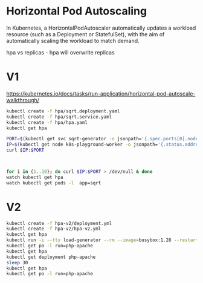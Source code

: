 # Horizontal Pod Autoscaling

In Kubernetes, a HorizontalPodAutoscaler automatically updates a workload resource (such as a Deployment or StatefulSet), with the aim of automatically scaling the workload to match demand.

hpa vs replicas - hpa will overwrite replicas

# V1

https://kubernetes.io/docs/tasks/run-application/horizontal-pod-autoscale-walkthrough/

```sh
kubectl create -f hpa/sqrt.deployment.yaml
kubectl create -f hpa/sqrt.service.yaml
kubectl create -f hpa/hpa.yaml
kubectl get hpa

PORT=$(kubectl get svc sqrt-generator -o jsonpath='{.spec.ports[0].nodePort}')
IP=$(kubectl get node k8s-playground-worker -o jsonpath='{.status.addresses[0].address}')
curl $IP:$PORT



for i in {1..10}; do curl $IP:$PORT > /dev/null & done
watch kubectl get hpa
watch kubectl get pods -l  app=sqrt
```

# V2

```sh
kubectl create -f hpa-v2/deployment.yml
kubectl create -f hpa-v2/hpa-v2.yml
kubectl get hpa
kubectl run -i --tty load-generator --rm --image=busybox:1.28 --restart=Never -- /bin/sh -c "while sleep 0.01; do wget -q -O- http://php-apache; done"
kubectl get po -l run=php-apache
kubectl get hpa
kubectl get deployment php-apache
sleep 30
kubectl get hpa
kubectl get po -l run=php-apache
```